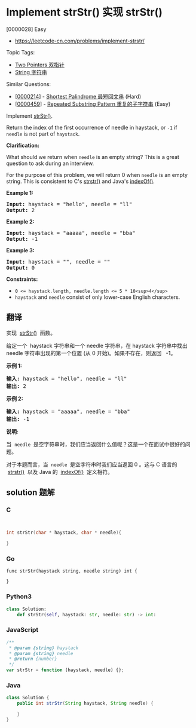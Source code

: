# Implement strStr() 实现 strStr()

[0000028] Easy

- https://leetcode-cn.com/problems/implement-strstr/

Topic Tags:

- [Two Pointers 双指针](https://leetcode-cn.com/tag/two-pointers/)
- [String 字符串](https://leetcode-cn.com/tag/string/)

Similar Questions:

- [[0000214](https://leetcode-cn.com/problems/shortest-palindrome/)] - [Shortest Palindrome 最短回文串](./0000214.shortest-palindrome.md) (Hard)
- [[0000459](https://leetcode-cn.com/problems/repeated-substring-pattern/)] - [Repeated Substring Pattern 重复的子字符串](./0000459.repeated-substring-pattern.md) (Easy)

Implement [strStr()](http://www.cplusplus.com/reference/cstring/strstr/).

Return the index of the first occurrence of needle in haystack, or `-1` if `needle` is not part of `haystack`.

**Clarification:**

What should we return when `needle` is an empty string? This is a great question to ask during an interview.

For the purpose of this problem, we will return 0 when `needle` is an empty string. This is consistent to C's [strstr()](http://www.cplusplus.com/reference/cstring/strstr/) and Java's [indexOf()](<https://docs.oracle.com/javase/7/docs/api/java/lang/String.html#indexOf(java.lang.String)>).

**Example 1:**

<pre><strong>Input:</strong> haystack = "hello", needle = "ll"
<strong>Output:</strong> 2
</pre>

**Example 2:**

<pre><strong>Input:</strong> haystack = "aaaaa", needle = "bba"
<strong>Output:</strong> -1
</pre>

**Example 3:**

<pre><strong>Input:</strong> haystack = "", needle = ""
<strong>Output:</strong> 0
</pre>

**Constraints:**

- `0 <= haystack.length, needle.length <= 5 * 10<sup>4</sup>`
- `haystack` and `needle` consist of only lower-case English characters.

## 翻译

实现  [strStr()](https://baike.baidu.com/item/strstr/811469)  函数。

给定一个  haystack 字符串和一个 needle 字符串，在 haystack 字符串中找出 needle 字符串出现的第一个位置 (从 0 开始)。如果不存在，则返回   **\-1**。

**示例 1:**

<pre><strong>输入:</strong> haystack = "hello", needle = "ll"
<strong>输出:</strong> 2
</pre>

**示例 2:**

<pre><strong>输入:</strong> haystack = "aaaaa", needle = "bba"
<strong>输出:</strong> -1
</pre>

**说明:**

当  `needle`  是空字符串时，我们应当返回什么值呢？这是一个在面试中很好的问题。

对于本题而言，当  `needle`  是空字符串时我们应当返回 0 。这与 C 语言的  [strstr()](https://baike.baidu.com/item/strstr/811469)  以及 Java 的  [indexOf()](<https://docs.oracle.com/javase/7/docs/api/java/lang/String.html#indexOf(java.lang.String)>)  定义相符。

## solution 题解

### C

```c


int strStr(char * haystack, char * needle){

}
```

### Go

```golang
func strStr(haystack string, needle string) int {

}
```

### Python3

```python
class Solution:
    def strStr(self, haystack: str, needle: str) -> int:
```

### JavaScript

```javascript
/**
 * @param {string} haystack
 * @param {string} needle
 * @return {number}
 */
var strStr = function (haystack, needle) {};
```

### Java

```java
class Solution {
    public int strStr(String haystack, String needle) {

    }
}
```
